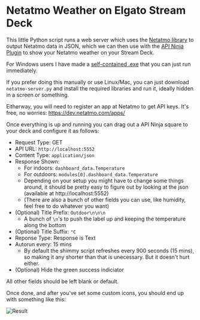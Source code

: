 # Netatmo Weather on Elgato Stream Deck

This little Python script runs a web server which uses the [Netatmo library](https://pypi.org/project/netatmo/) to output Netatmo data in JSON, which we can then use with the [API Ninja Plugin](https://barraider.com/) to show your Netatmo weather on your Stream Deck.

For Windows users I have made a [self-contained .exe](https://github.com/lambdan/netatmo-stream-deck/releases/tag/main) that you can just run immediately. 

If you prefer doing this manually or use Linux/Mac, you can just download `netatmo-server.py` and install the required libraries and run it, ideally hidden in a screen or something.

Eitherway, you will need to register an app at Netatmo to get API keys. It's free, no worries: https://dev.netatmo.com/apps/

Once everything is up and running you can drag out a API Ninja square to your deck and configure it as follows:

- Request Type: GET
- API URL: `http://localhost:5552`
- Content Type: `application/json`
- Response Shown: 
	- For indoors: `dashboard_data.Temperature` 
	- For outdoors: `modules[0].dashboard_data.Temperature`
	- Depending on your setup you might have to change some things around, it should be pretty easy to figure out by looking at the json (available at http://localhost:5552)
	- (There are also a bunch of other fields you can use, like humidity, feel free to do whatever you want)
- (Optional) Title Prefix: `Outdoor\n\n\n`
	- A bunch of `\n`'s to push the label up and keeping the temperature along the bottom
- (Optional) Title Suffix: `°C`
- Reponse Type: Response is Text
- Autorun every: 15 mins
	- By default the shimmy script refreshes every 900 seconds (15 mins), so making it any shorter than that is unecessary. But it doesn't hurt either.
- (Optional) Hide the green success indiciator

All other fields should be left blank or default.

Once done, and after you've set some custom icons, you should end up with something like this:

![Result](https://lambdan.se/img/shellfish/6950193.jpg)
